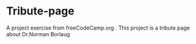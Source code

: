 # Tribute-page
A project exercise from freeCodeCamp.org .
This project is a tribute page about Dr.Norman Borlaug
